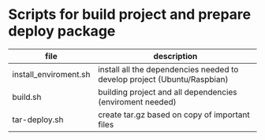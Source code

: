 # Scripts for build project and prepare deploy package

| file | description |
| --- | --- |
| install_enviroment.sh | install all the dependencies needed to develop project (Ubuntu/Raspbian) |
| build.sh | building project and all dependencies (enviroment needed) |
| tar-deploy.sh | create tar.gz based on copy of important files |
